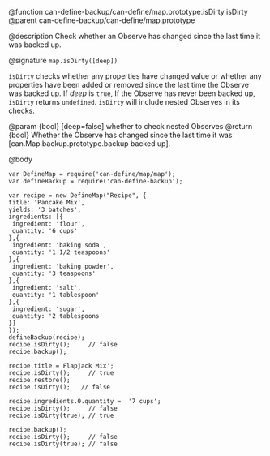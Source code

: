 @function can-define-backup/can-define/map.prototype.isDirty isDirty
@parent can-define-backup/can-define/map.prototype

@description Check whether an Observe has changed since the last time it was backed up.

@signature `map.isDirty([deep])`

`isDirty` checks whether any properties have changed value or whether any properties have
been added or removed since the last time the Observe was backed up. If _deep_ is `true`,
If the Observe has never been backed up, `isDirty` returns `undefined`.
`isDirty` will include nested Observes in its checks.

@param {bool} [deep=false] whether to check nested Observes
@return {bool} Whether the Observe has changed since the last time it was [can.Map.backup.prototype.backup backed up].


@body

```
var DefineMap = require('can-define/map/map');
var defineBackup = require('can-define-backup');

var recipe = new DefineMap("Recipe", {
title: 'Pancake Mix',
yields: '3 batches',
ingredients: [{
 ingredient: 'flour',
 quantity: '6 cups'
},{
 ingredient: 'baking soda',
 quantity: '1 1/2 teaspoons'
},{
 ingredient: 'baking powder',
 quantity: '3 teaspoons'
},{
 ingredient: 'salt',
 quantity: '1 tablespoon'
},{
 ingredient: 'sugar',
 quantity: '2 tablespoons'
}]
});
defineBackup(recipe);
recipe.isDirty();     // false
recipe.backup();

recipe.title = Flapjack Mix';
recipe.isDirty();     // true
recipe.restore();
recipe.isDirty();   // false

recipe.ingredients.0.quantity =  '7 cups';
recipe.isDirty();     // false
recipe.isDirty(true); // true

recipe.backup();
recipe.isDirty();     // false
recipe.isDirty(true); // false
```
